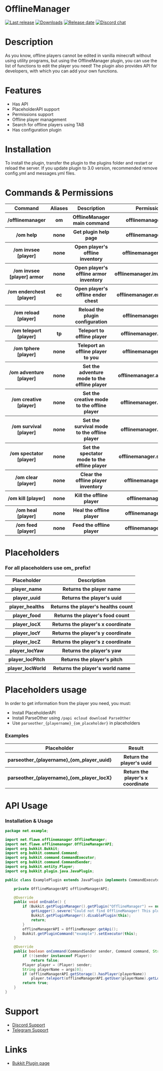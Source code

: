 # OfflineManager

<div>
<a href="https://github.com/flaweoff/OfflineManager/releases/latest"><img src="https://img.shields.io/github/v/release/flaweoff/OfflineManager?include_prereleases" alt="Last release"></a>
<a href="https://github.com/flaweoff/OfflineManager/releases/latest"><img src="https://img.shields.io/github/downloads-pre/flaweoff/OfflineManager/latest/total" alt="Downloads"></a>
<a href="https://github.com/flaweoff/OfflineManager/releases/latest"><img src="https://img.shields.io/github/release-date-pre/flaweoff/OfflineManager" alt="Release date"></a>
<a href="https://discord.gg/VGE2zCcNQD"><img src="https://img.shields.io/discord/794710411060183130" alt="Discord chat"></a>
</div>

# Description

<p>As you know, offline players cannot be edited in vanilla minecraft without using utility programs, 
but using the OfflineManager plugin, you can use the list of functions to edit the player you need! 
The plugin also provides API for developers, with which you can add your own functions.</p>

# Features

<div>
<ul>
<li>Has API</li>
<li>PlaceholderAPI support</li>
<li>Permissions support</li>
<li>Offline player management</li>
<li>Search for offline players using TAB</li>
<li>Has configuration plugin</li>
</ul>
</div>

# Installation

<div>
<p>To install the plugin, transfer the plugin to the plugins folder and restart or reload the server. 
If you update plugin to 3.0 version, recommended remove config.yml and messages.yml files.</p>
</div>

# Commands & Permissions

<div>
<table>
<tr>
<th>Command</th>
<th>Aliases</th>
<th>Description</th>
<th>Permission</th>
</tr>
<tr>
<th>/offlinemanager</th>
<th>om</th>
<th>OfflineManager main command</th>
<th>offlinemanager.use</th>
</tr>
<tr>
<th>/om help</th>
<th>none</th>
<th>Get plugin help page</th>
<th>offlinemanager.use</th>
</tr>
<tr>
<th>/om invsee [player]</th>
<th>none</th>
<th>Open player's offline inventory</th>
<th>offlinemanager.invsee</th>
</tr>
<tr>
<th>/om invsee [player] armor</th>
<th>none</th>
<th>Open player's offline armor inventory</th>
<th>offlinemanager.invsee.armor</th>
</tr>
<tr>
<th>/om enderchest [player]</th>
<th>ec</th>
<th>Open player's offline ender chest</th>
<th>offlinemanager.enderchest</th>
</tr>
<tr>
<th>/om reload [player]</th>
<th>none</th>
<th>Reload the plugin configuration</th>
<th>offlinemanager.reload</th>
</tr>
<tr>
<th>/om teleport [player]</th>
<th>tp</th>
<th>Teleport to offline player</th>
<th>offlinemanager.teleport</th>
</tr>
<tr>
<th>/om tphere [player]</th>
<th>none</th>
<th>Teleport an offline player to you</th>
<th>offlinemanager.tphere</th>
</tr>
<tr>
<th>/om adventure [player]</th>
<th>none</th>
<th>Set the adventure mode to the offline player</th>
<th>offlinemanager.adventure</th>
</tr>
<tr>
<th>/om creative [player]</th>
<th>none</th>
<th>Set the creative mode to the offline player</th>
<th>offlinemanager.creative</th>
</tr>
<tr>
<th>/om survival [player]</th>
<th>none</th>
<th>Set the survival mode to the offline player</th>
<th>offlinemanager.survival</th>
</tr>
<tr>
<th>/om spectator [player]</th>
<th>none</th>
<th>Set the spectator mode to the offline player</th>
<th>offlinemanager.spectator</th>
</tr>
<tr>
<th>/om clear [player]</th>
<th>none</th>
<th>Clear the offline player inventory</th>
<th>offlinemanager.clear</th>
</tr>
<tr>
<th>/om kill [player]</th>
<th>none</th>
<th>Kill the offline player</th>
<th>offlinemanager.kill</th>
</tr>
<tr>
<th>/om heal [player]</th>
<th>none</th>
<th>Heal the offline player</th>
<th>offlinemanager.heal</th>
</tr>
<tr>
<th>/om feed [player]</th>
<th>none</th>
<th>Feed the offline player</th>
<th>offlinemanager.feed</th>
</tr>
</table>
</div>

# Placeholders

<div>
<h3>For all placeholders use om_ prefix!</h3>
<table>
<tr>
<th>Placeholder</th>
<th>Description</th>
</tr>
<tr>
<th>player_name</th>
<th>Returns the player name</th>
</tr>
<tr>
<th>player_uuid</th>
<th>Returns the player's uuid</th>
</tr>
<tr>
<th>player_healths</th>
<th>Returns the player's healths count</th>
</tr>
<tr>
<th>player_food</th>
<th>Returns the player's food count</th>
</tr>
<tr>
<th>player_locX</th>
<th>Returns the player's x coordinate</th>
</tr>
<tr>
<th>player_locY</th>
<th>Returns the player's y coordinate</th>
</tr>
<tr>
<th>player_locZ</th>
<th>Returns the player's z coordinate</th>
</tr>
<tr>
<th>player_locYaw</th>
<th>Returns the player's yaw</th>
</tr>
<tr>
<th>player_locPitch</th>
<th>Returns the player's pitch</th>
</tr>
<tr>
<th>player_locWorld</th>
<th>Returns the player's world name</th>
</tr>
</table>
</div>

# Placeholders usage

<div>
In order to get information from the player you need, you must:
<ul>
<li>Install PlaceholderAPI</li>
<li>Install ParseOther using <code>/papi ecloud download ParseOther</code></li>
<li>Use <code>parseother_{playername}_{om_placeholder}</code> in placeholders</li>
</ul>
<h3>Examples</h3>
<table>
<tr>
<th>Placeholder</th>
<th>Result</th>
</tr>
<tr>
<th>parseother_{playername}_{om_player_uuid}</th>
<th>Return the player's uuid</th>
</tr>
<tr>
<th>parseother_{playername}_{om_player_locX}</th>
<th>Return the player's x coordinate</th>
</tr>
</table>
</div>

# API Usage

### Installation & Usage
```java
package net.example;

import net.flawe.offlinemanager.OfflineManager;
import net.flawe.offlinemanager.OfflineManagerAPI;
import org.bukkit.Bukkit;
import org.bukkit.command.Command;
import org.bukkit.command.CommandExecutor;
import org.bukkit.command.CommandSender;
import org.bukkit.entity.Player;
import org.bukkit.plugin.java.JavaPlugin;

public class ExamplePlugin extends JavaPlugin implements CommandExecutor {

    private OfflineManagerAPI offlineManagerAPI;

    @Override
    public void onEnable() {
        if (Bukkit.getPluginManager().getPlugin("OfflineManager") == null) {
            getLogger().severe("Could not find OfflineManager! This plugin is required!");
            Bukkit.getPluginManager().disablePlugin(this);
            return;
        }
        offlineManagerAPI = OfflineManager.getApi();
        Bukkit.getPluginCommand("example").setExecutor(this);
    }

    @Override
    public boolean onCommand(CommandSender sender, Command command, String label, String[] args) {
        if (!(sender instanceof Player))
            return false;
        Player player = (Player) sender;
        String playerName = args[0];
        if (offlineManagerAPI.getStorage().hasPlayer(playerName))
            player.teleport(offlineManagerAPI.getUser(playerName).getLocation());
        return true;
    }
}

```

# Support

<div>
<ul>
<li><a href="https://discord.gg/VGE2zCcNQD">Discord Support</a></li>
<li><a href="https://t.me/flawe_sv">Telegram Support</a></li>
</ul>
</div>

# Links

<div>
<ul>
<li><a href="https://dev.bukkit.org/projects/offlinemanager">Bukkit Plugin page</a></li>
</ul>
</div>